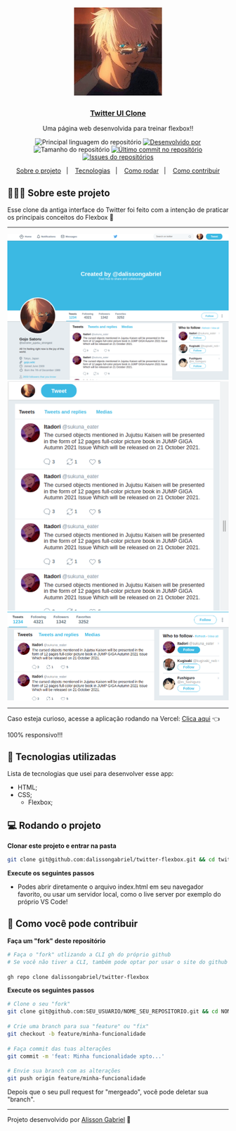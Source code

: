 <h1 align="center">
	<img alt="Logo" src="/images/avatar.jpeg" width="200px" />
</h1>

<h3 align="center"><a href="https://react-dtmoney.vercel.app/">Twitter UI Clone</a></h3>

<p align="center">Uma página web desenvolvida para treinar flexbox!!</p>

<p align="center">
  <img alt="Principal linguagem do repositório" src="https://img.shields.io/github/languages/top/dalissongabriel/twitter-flexbox">

  <a href="https://github.com/dalissongabriel/">
    <img alt="Desenvolvido por" src="https://img.shields.io/badge/Desenvolvido%20por-Alisson%20Gabriel-green">
  </a>
  
  <img alt="Tamanho do repositório" src="https://img.shields.io/github/repo-size/dalissongabriel/twitter-flexbox">
  
  <a href="https://github.com/dalissongabriel/twitter-flexbox/commits/main">
    <img alt="Último commit no repositório" src="https://img.shields.io/github/last-commit/dalissongabriel/twitter-flexbox">
  </a>
  
  <a href="https://github.com/dalissongabriel/twitter-flexbox/issues">
    <img alt="Issues do repositórios" src="https://img.shields.io/github/issues/dalissongabriel/twitter-flexbox">
  </a>
  </p>

<p align="center">
  <a href="#sobre">Sobre o projeto</a>&nbsp;&nbsp;&nbsp;|&nbsp;&nbsp;&nbsp;
  <a href="#techs">Tecnologias</a>&nbsp;&nbsp;&nbsp;|&nbsp;&nbsp;&nbsp;
  <a href="#rodar">Como rodar</a>&nbsp;&nbsp;&nbsp;|&nbsp;&nbsp;&nbsp;
  <a href="#contribuir">Como contribuir</a>
</p>

<h2 id="sobre" >👨🏻‍💻 Sobre este projeto</h2>

<p> Esse clone da antiga interface do Twitter foi feito com a intenção de praticar os principais conceitos do Flexbox 🤘

---

<img src="/github/presentation-large.png" width="800px" >
<img src="/github/presentation-mobile.png" >
<img src="/github/presentation-two.png" width="800px" >

---

Caso esteja curioso, acesse a aplicação rodando na Vercel: <a href="https://twitter-flexbox-teal.vercel.app/">Clica aqui</a> 👈</p>
100% responsivo!!!

<h2 id="techs">🚀 Tecnologias utilizadas</h2>

<p>Lista de tecnologias que usei para desenvolver esse app:</p>

- HTML;
- CSS;
  - Flexbox;

<h2 id="rodar">💻 Rodando o projeto</h2>

**Clonar este projeto e entrar na pasta**

```bash
git clone git@github.com:dalissongabriel/twitter-flexbox.git && cd twitter-flexbox 
```

**Execute os seguintes passos**

- Podes abrir diretamente o arquivo index.html em seu navegador favorito, ou usar um servidor local, como o live server por exemplo do próprio VS Code!

<h2 id="contribuir">🤔 Como você pode contribuir</h2>

**Faça um "fork" deste repositório**

```bash
# Faça o "fork" utlizando a CLI gh do próprio github
# Se você não tiver a CLI, também pode optar por usar o site do github para fazer o "fork"

gh repo clone dalissongabriel/twitter-flexbox 
```

**Execute os seguintes passos**

```bash
# Clone o seu "fork"
git clone git@github.com:SEU_USUARIO/NOME_SEU_REPOSITORIO.git && cd NOME_SEU_REPOSITORIO

# Crie uma branch para sua "feature" ou "fix"
git checkout -b feature/minha-funcionalidade

# Faça commit das tuas alterações
git commit -m 'feat: Minha funcionalidade xpto...'

# Envie sua branch com as alterações
git push origin feature/minha-funcionalidade
```

Depois que o seu pull request for "mergeado", você pode deletar sua "branch".

---

Projeto desenvolvido por <a href="https://github.com/dalissongabriel">Alisson Gabriel</a> 🤘